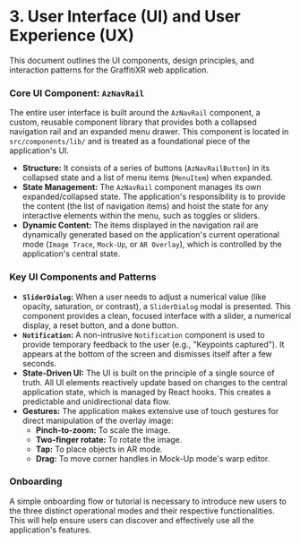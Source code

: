 # 3. User Interface (UI) and User Experience (UX)

This document outlines the UI components, design principles, and interaction patterns for the GraffitiXR web application.

### **Core UI Component: `AzNavRail`**

The entire user interface is built around the `AzNavRail` component, a custom, reusable component library that provides both a collapsed navigation rail and an expanded menu drawer. This component is located in `src/components/lib/` and is treated as a foundational piece of the application's UI.

-   **Structure:** It consists of a series of buttons (`AzNavRailButton`) in its collapsed state and a list of menu items (`MenuItem`) when expanded.
-   **State Management:** The `AzNavRail` component manages its own expanded/collapsed state. The application's responsibility is to provide the content (the list of navigation items) and hoist the state for any interactive elements within the menu, such as toggles or sliders.
-   **Dynamic Content:** The items displayed in the navigation rail are dynamically generated based on the application's current operational mode (`Image Trace`, `Mock-Up`, or `AR Overlay`), which is controlled by the application's central state.

### **Key UI Components and Patterns**

-   **`SliderDialog`:** When a user needs to adjust a numerical value (like opacity, saturation, or contrast), a `SliderDialog` modal is presented. This component provides a clean, focused interface with a slider, a numerical display, a reset button, and a done button.
-   **`Notification`:** A non-intrusive `Notification` component is used to provide temporary feedback to the user (e.g., "Keypoints captured"). It appears at the bottom of the screen and dismisses itself after a few seconds.
-   **State-Driven UI:** The UI is built on the principle of a single source of truth. All UI elements reactively update based on changes to the central application state, which is managed by React hooks. This creates a predictable and unidirectional data flow.
-   **Gestures:** The application makes extensive use of touch gestures for direct manipulation of the overlay image:
    -   **Pinch-to-zoom:** To scale the image.
    -   **Two-finger rotate:** To rotate the image.
    -   **Tap:** To place objects in AR mode.
    -   **Drag:** To move corner handles in Mock-Up mode's warp editor.

### **Onboarding**

A simple onboarding flow or tutorial is necessary to introduce new users to the three distinct operational modes and their respective functionalities. This will help ensure users can discover and effectively use all the application's features.